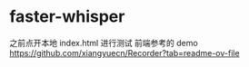 # faster-whisper

之前点开本地 index.html 进行测试
前端参考的 demo
https://github.com/xiangyuecn/Recorder?tab=readme-ov-file
